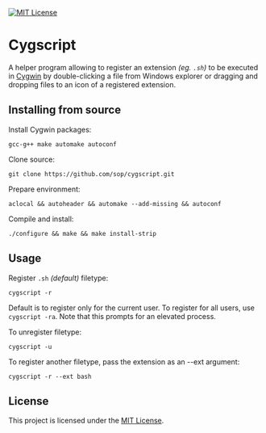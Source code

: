 [![MIT License](https://img.shields.io/badge/License-MIT-blue.svg)](https://github.com/sop/cygscript/blob/master/LICENSE)

# Cygscript
A helper program allowing to register an extension *(eg. `.sh`)* to be
executed in [Cygwin](https://www.cygwin.com/) by double-clicking a file from
Windows explorer or dragging and dropping files to an icon of a registered extension.

## Installing from source
Install Cygwin packages:

    gcc-g++ make automake autoconf

Clone source:

    git clone https://github.com/sop/cygscript.git

Prepare environment:

    aclocal && autoheader && automake --add-missing && autoconf

Compile and install:

    ./configure && make && make install-strip

## Usage
Register `.sh` *(default)* filetype:

    cygscript -r

Default is to register only for the current user. To register for all
users, use `cygscript -ra`. Note that this prompts for an elevated process.

To unregister filetype:

    cygscript -u

To register another filetype, pass the extension as an --ext argument:

    cygscript -r --ext bash

## License
This project is licensed under the [MIT License](https://github.com/sop/cygscript/blob/master/LICENSE).
